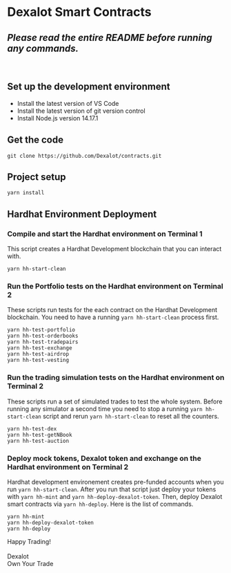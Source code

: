 # Dexalot Smart Contracts

## *Please read the entire README before running any commands.*

<br>

## Set up the development environment
- Install the latest version of VS Code
- Install the latest version of git version control
- Install Node.js version 14.17.1

## Get the code
```
git clone https://github.com/Dexalot/contracts.git
```

## Project setup
```
yarn install
```

## Hardhat Environment Deployment

### Compile and start the Hardhat environment on Terminal 1
This script creates a Hardhat Development blockchain that you can interact with.
```
yarn hh-start-clean
```

### Run the Portfolio tests on the Hardhat environment on Terminal 2
These scripts run tests for the each contract on the Hardhat Development blockchain.  You need to have a running ```yarn hh-start-clean``` process first.
```
yarn hh-test-portfolio
yarn hh-test-orderbooks
yarn hh-test-tradepairs
yarn hh-test-exchange
yarn hh-test-airdrop
yarn hh-test-vesting
```

### Run the trading simulation tests on the Hardhat environment on Terminal 2
These scripts run a set of simulated trades to test the whole system.  Before running any simulator a second time you need to stop a running ```yarn hh-start-clean``` script and rerun ```yarn hh-start-clean``` to reset all the counters.
```
yarn hh-test-dex
yarn hh-test-getNBook
yarn hh-test-auction
```

### Deploy mock tokens, Dexalot token and exchange on the Hardhat environment on Terminal 2
Hardhat development environement creates pre-funded accounts when you run ```yarn hh-start-clean```.  After you run that script just deploy your tokens with ```yarn hh-mint``` and ```yarn hh-deploy-dexalot-token```. Then, deploy Dexalot smart contracts via ```yarn hh-deploy```.  Here is the list of commands.
```
yarn hh-mint
yarn hh-deploy-dexalot-token
yarn hh-deploy
```

Happy Trading!<br><br>
Dexalot<br>
Own Your Trade
